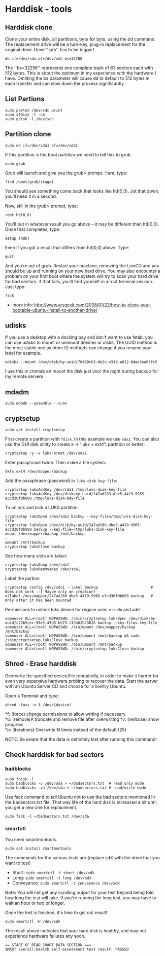 # Harddisk - tools

## Harddisk clone
Clone your entire disk, all partitions, byte for byte, using the dd command. The replacement drive will be a turn-key, plug-in replacement for the original drive. Drive ''sdb'' has to be bigger!

    dd if=/dev/sda of=/dev/sdb bs=32768

The ''bs=32256'' represents one complete track of 63 sectors each with 512 bytes. This is about the optimum in my experience with the hardware I have. Omitting the bs parameter will cause dd to default to 512 bytes in each transfer and can slow down the process significantly.

## List Partions

    sudo parted /dev/sdc print
    sudo sfdisk -l -uS
    sudo gdisk -l /dev/sdc

## Partition clone

    sudo dd if=/dev/sda1 of=/dev/sdb1

If this partition is the boot partition we need to tell this to grub.

    sudo grub

Grub will launch and give you the grub> prompt. Here, type:

    find /boot/grub/stage1

You should see something come back that looks like hd(0,0). Jot that down, you’ll need it in a second.

Now, still in the grub> prompt, type:

    root hd(0,0)

You’ll put in whatever result you go above – it may be different than hd(0,0). Once that completes, type:

    setup (hd0)

Even if you got a result that differs from hd(0,0) above. Type:

    quit

And you’re out of grub. Restart your machine, removing the LiveCD and you should be up and running on your new hard drive. You may also encounter a problem on your first boot where the system will try to scan your hard drive for bad sectors. If that fails, you’ll find yourself in a root terminal session. Just type:

    fsck

* more info: <http://www.arsgeek.com/2008/01/22/how-to-clone-your-bootable-ubuntu-install-to-another-drive/>

## udisks

If you use a desktop with a docking bay and  don't want to use fstab, you can use udisks to mount or unmount devices or disks.
The UUID method is the most stable one as other ID methods can change if you rename your label for example.

    udisks --mount /dev/disk/by-uuid/70439c63-de2c-4319-a832-0dee5ea05fc5

I use this in crontab en mount the disk just voor the night during backup for my remote servers
## mdadm

    sudo mdadm --assemble --scan

## cryptsetup

 `sudo apt install cryptsetup`

First create a partition with `fdisk`. In this example we use `sda1`.
You can also use the GUI disk utility to create a -> 'luks + ext4') partition or better:

    cryptsetup -y -v luksFormat /dev/sda1

Enter passphrase twice. Then make a file system:

    mkfs.ext4 /dev/mapper/backup

Add the passphrase (password) in `luks-disk-key-file`:

    cryptsetup luksAddKey /dev/sda1 /tmp/luks-disk-key-file
    cryptsetup luksAddKey /dev/disk/by-uuid/247ad289-dbe5-4419-9965-e3cd30f0b080 /tmp/luks-disk-key-file

To unlock and lock a LUKS partition

    cryptsetup luksOpen /dev/sda1 backup --key-file=/tmp/luks-disk-key-file
    cryptsetup luksOpen /dev/disk/by-uuid/247ad289-dbe5-4419-9965-e3cd30f0b080 backup --key-file=/tmp/luks-disk-key-file
    mount /dev/mapper/backup /mnt/backup
    -
    umount /mnt/backup
    cryptsetup luksClose backup

See how many slots are taken:

    cryptsetup luksDump /dev/sda1
    cryptsetup luksRemoveKey /dev/sda1

Label the partion

    cryptsetup config /dev/sdb1 --label Backup                        # Does not work :-] Maybe only on creation?
    e2label /dev/mapper/247ad289-dbe5-4419-9965-e3cd30f0b080 backup   # Only after it has been mounted

Permissions to unlock luks device for regular user. `visudo` and add

    someuser ALL=(root) NOPASSWD: /sbin/cryptsetup luksOpen /dev/disk/by-uuid/c22b5cec-95e5-4fb5-bb73-113b02b73828 backup --key-file=.key-file
    someuser ALL=(root) NOPASSWD: /bin/mount /dev/mapper/backup /mnt/backup
    someuser ALL=(root) NOPASSWD: /bin/umount /mnt/backup && sudo /sbin/cryptsetup luksClose backup
    someuser ALL=(root) NOPASSWD: /bin/umount /mnt/backup
    someuser ALL=(root) NOPASSWD: /sbin/cryptsetup luksClose backup


## Shred - Erase harddisk

Overwrite the specified device/file repeatedly, in order to make it harder for even very expensive hardware probing to recover the data.
Start the server with an Ubuntu Server CD and choose for a live/try Ubuntu.

Open a Terminal and type:

    shred -fuvz -n 3 /dev/{device}

*f: (force) change permissions to allow writing if necessary<br>
*u: (remove)Â truncate and remove file after overwriting
*v: (verbose) show progress<br>
*n: (iterations) Overwrite N times instead of the default (25)

NOTE: Be aware that the data is definitely lost after running this command!

## Check harddisk for bad sectors

### badblocks

    sudo fdisk -l
    sudo badblocks -v /dev/sda > ~/badsectors.txt  # read only mode
    sudo badblocks -vn /dev/sda > ~/badsectors.txt # read/write mode

Use fsck command to tell Ubuntu not to use the bad sectors mentioned in the badsectors.txt file. That way life of the hard disk is increased a bit until you get a new one for replacement.

    sudo fsck -l ~/badsectors.txt /dev/sda

### smartctl

You need smartmontools.

    sudo apt install smartmontools

The commands for the various tests are (replace sdX with the drive that you want to test)

* Short: `sudo smartctl -t short /dev/sdX`
* Long: `sudo smartctl -t long /dev/sdX`
* Conveyance: `sudo smartctl -t conveyance /dev/sdX`

Note: You will not get any scrolling output for your test beyond being told how long the test will take.
If you're running the long test, you may have to wait an hour or two or longer.

Once the test is finished, it's time to get out result!

    sudo smartctl -H /dev/sdX

The result above indicates that your hard disk is healthy, and may not experience hardware failures any soon.

    == START OF READ SMART DATA SECTION ===
    SMART overall-health self-assessment test result: PASSED


